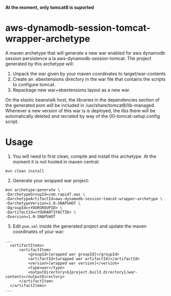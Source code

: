 **__At the moment, only tomcat8 is suported__**

# aws-dynamodb-session-tomcat-wrapper-archetype
A maven archetype that will generate a new war enabled for aws dynamodb session persistence a la aws-dynamodb-session-tomcat. The project generated by this archetype will:

1.  Unpack the war given by your maven coordinates to target/war-contents
2.  Create an .ebextensions directory in the war file that contains the scripts to configure tomcat.
3.  Repackage new war+ebextensions layout as a new war.

On the elastic beanstalk host, the libraries in the dependencies section of the generated pom will be included in /usr/share/tomcat8/lib-managed. Whenever a new version of this war is is deployed, the libs there will be automatically deleted and recrated by way of the 00-tomcat-setup.config script.

# Usage
1.  You will need to first clean, compile and install this archetype. At the moment it is not hosted in maven central:

  ```
  mvn clean install
  ```
2.  Generate your wrapped war project:

  ```
  mvn archetype:generate \
  -DarchetypeGroupId=com.rapid7.aws \
  -DarchetypeArtifactId=aws-dynamodb-session-tomcat-wrapper-archetype \
  -DarchetypeVersion=1.0-SNAPSHOT \
  -DgroupId=<YOURGROUPID> \
  -DartifactId=<YOURARTIFACTID> \
  -Dversion=1.0-SNAPSHOT
  ```

3.  Edit ``pom.xml`` inside the generated project and update the maven coordinates of your war:

  ```
  ...
    <artifactItems>
        <artifactItem>
            <groupId>[wrapped war groupId]</groupId>
            <artifactId>[wrapped war artifactId]</artifactId>
            <version>[wrapped war version]</version>
            <type>war</type>
            <outputDirectory>${project.build.directory}/war-contents</outputDirectory>
        </artifactItem>
    </artifactItems>
  ...
  ```
